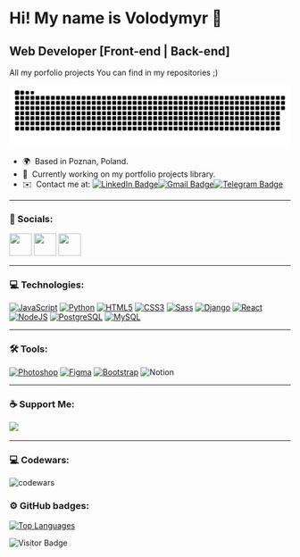 Hi! My name is Volodymyr 👋
=========================================================================================================

Web Developer \[Front-end | Back-end\]
--------------------------------------

All my porfolio projects You can find in my repositories ;)

<p align="center">
 <img width="600" src="assets/github-snake.svg" alt="Snake"/>
</p>

* 🌍  Based in Poznan, Poland.
* 🤝  Currently working on my portfolio projects library.
* ✉️  Contact me at: [![LinkedIn Badge](https://img.shields.io/badge/-LinkedIn-blue?style=flat&logo=LinkedIn&logoColor=white)](https://www.linkedin.com/in/volodymyr-filon)[![Gmail Badge](https://img.shields.io/badge/-Gmail-red?style=flat&logo=Gmail&logoColor=white)](mailto:volodymyrfilon1312@gmail.com)[![Telegram Badge](https://img.shields.io/badge/-volodymyrfilon-blue?style=flat&logo=Telegram&logoColor=white)](https://t.me/wlodeeek1312)


---
### 🤝 Socials:
<p align="left"> <a href="https://discord.com/users/BALDEJ#440" target="_blank" rel="noreferrer"><img src="https://raw.githubusercontent.com/danielcranney/readme-generator/main/public/icons/socials/discord.svg" width=40" height=40" /></a> <a href="https://www.github.com/volodymyrfilon" target="_blank" rel="noreferrer"><img src="https://raw.githubusercontent.com/danielcranney/readme-generator/main/public/icons/socials/github.svg" width=40" height=40" /></a> <a href="https://www.linkedin.com/in/volodymyr-filon" target="_blank" rel="noreferrer"><img src="https://raw.githubusercontent.com/danielcranney/readme-generator/main/public/icons/socials/linkedin.svg" width=40" height=40" /></a></p>


---
### 💻 Technologies:
<p align="left">
<a href="https://developer.mozilla.org/en-US/docs/Web/JavaScript" target="_blank" rel="noreferrer"><img src="https://raw.githubusercontent.com/danielcranney/readme-generator/main/public/icons/skills/javascript-colored.svg" width=40" height=40" alt="JavaScript" /></a>
<a href="https://www.python.org/" target="_blank" rel="noreferrer"><img src="https://raw.githubusercontent.com/danielcranney/readme-generator/main/public/icons/skills/python-colored.svg" width=40" height=40" alt="Python" /></a>
<a href="https://developer.mozilla.org/en-US/docs/Glossary/HTML5" target="_blank" rel="noreferrer"><img src="https://raw.githubusercontent.com/danielcranney/readme-generator/main/public/icons/skills/html5-colored.svg" width=40" height=40" alt="HTML5" /></a>
<a href="https://www.w3.org/TR/CSS/#css" target="_blank" rel="noreferrer"><img src="https://raw.githubusercontent.com/danielcranney/readme-generator/main/public/icons/skills/css3-colored.svg" width=40" height=40" alt="CSS3" /></a>
<a href="https://sass-lang.com/" target="_blank" rel="noreferrer"><img src="https://raw.githubusercontent.com/danielcranney/readme-generator/main/public/icons/skills/sass-colored.svg" width=40" height=40" alt="Sass" /></a>
<a href="https://www.djangoproject.com/" target="_blank" rel="noreferrer"><img src="https://raw.githubusercontent.com/danielcranney/readme-generator/main/public/icons/skills/django-colored.svg" width=40" height=40" alt="Django" /></a>
<a href="https://reactjs.org/" target="_blank" rel="noreferrer"><img src="https://raw.githubusercontent.com/danielcranney/readme-generator/main/public/icons/skills/react-colored.svg" width=40" height=40" alt="React" /></a>
<a href="https://nodejs.org/en/" target="_blank" rel="noreferrer"><img src="https://raw.githubusercontent.com/danielcranney/readme-generator/main/public/icons/skills/nodejs-colored.svg" width=40" height=40" alt="NodeJS" /></a>
<a href="https://www.postgresql.org/" target="_blank" rel="noreferrer"><img src="https://raw.githubusercontent.com/danielcranney/readme-generator/main/public/icons/skills/postgresql-colored.svg" width=40" height=40" alt="PostgreSQL" /></a>
<a href="https://www.mysql.com/" target="_blank" rel="noreferrer"><img src="https://raw.githubusercontent.com/danielcranney/readme-generator/main/public/icons/skills/mysql-colored.svg" width=40" height=40" alt="MySQL" /></a>


---
### 🛠 Tools:
<p align="left">
<a href="https://www.adobe.com/uk/products/photoshop.html" target="_blank" rel="noreferrer"><img src="https://raw.githubusercontent.com/danielcranney/readme-generator/main/public/icons/skills/photoshop-colored.svg" width=40" height=40" alt="Photoshop" /></a>
<a href="https://www.figma.com/" target="_blank" rel="noreferrer"><img src="https://raw.githubusercontent.com/danielcranney/readme-generator/main/public/icons/skills/figma-colored.svg" width=40" height=40" alt="Figma" /></a>
<a href="https://getbootstrap.com/" target="_blank" rel="noreferrer"><img src="https://raw.githubusercontent.com/danielcranney/readme-generator/main/public/icons/skills/bootstrap-colored.svg" width=40" height=40" alt="Bootstrap" /></a>
<img src="https://upload.wikimedia.org/wikipedia/commons/e/e9/Notion-logo.svg" title="Notion" alt="Notion" width="40" height="40"/>&nbsp;


---
### ☕ Support Me:

<a href="https://www.buymeacoffee.com/volodymyr26"><img src="https://cdn.buymeacoffee.com/buttons/v2/default-yellow.png" width="200" /></a>


---
### 💻 Codewars:
![codewars](https://www.codewars.com/users/VolodymyrFilon/badges/large)

### ⚙️ GitHub badges:
<a href="https://github.com/volodymyrfilon" align="left"><img src="https://github-readme-stats.vercel.app/api/top-langs/?username=volodymyrfilon&langs_count=10&title_color=14b8a6&text_color=ffffff&icon_color=ffffff&bg_color=000000&hide_border=true&locale=en&custom_title=Top%20%Languages" alt="Top Languages" /></a>

![Visitor Badge](https://visitor-badge.laobi.icu/badge?page_id=volodymyrfilon)